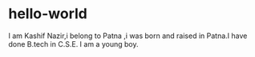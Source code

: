 # hello-world
I am Kashif Nazir,i belong to Patna ,i was born and raised in Patna.I have done B.tech in C.S.E.
I am a young boy.
